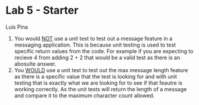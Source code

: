 # Lab 5 - Starter
Luis Pina

1. You would <ins>NOT</ins> use a unit test to test out a message feature in a messaging application. This is because unit testing is used to test specific return values from the code. For example if you are expecting to recieve 4 from adding 2 + 2 that would be a valid test as there is an abosulte answer.
2. You <ins>WOULD</ins> use a unit test to test out the max message length feature as there is a specific value that the test is looking for and with unit testing that is exactly what we are looking for to see if that feautre is working correctly. As the unit tests will return the length of a message and compare it to the maximum character count allowed.